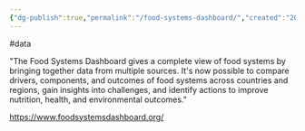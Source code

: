 ```yaml
---
{"dg-publish":true,"permalink":"/food-systems-dashboard/","created":"2024-06-21T14:01:04.201+01:00","updated":"2025-09-28T23:53:07.110+01:00"}
---
```


#data 

"The Food Systems Dashboard gives a complete view of food systems by bringing together data from multiple sources. It's now possible to compare drivers, components, and outcomes of food systems across countries and regions, gain insights into challenges, and identify actions to improve nutrition, health, and environmental outcomes."


https://www.foodsystemsdashboard.org/